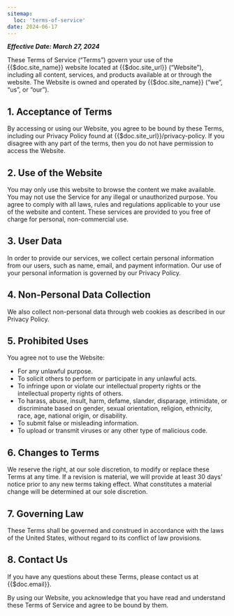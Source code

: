 ```yaml
---
sitemap:
  loc: 'terms-of-service'
date: 2024-06-17
---
```

***Effective Date: March 27, 2024***

These Terms of Service (“Terms”) govern your use of the {{$doc.site_name}} website located at {{$doc.site_url}} (“Website”), including all content, services, and products available at or through the website. The Website is owned and operated by {{$doc.site_name}} (“we”, “us”, or “our”).

## 1. Acceptance of Terms
By accessing or using our Website, you agree to be bound by these Terms, including our Privacy Policy found at {{$doc.site_url}}/privacy-policy. If you disagree with any part of the terms, then you do not have permission to access the Website.

## 2. Use of the Website
You may only use this website to browse the content we make available. You may not use the Service for any illegal or unauthorized purpose. You agree to comply with all laws, rules and regulations applicable to your use of the website and content. These services are provided to you free of charge for personal, non-commercial use.

## 3. User Data
In order to provide our services, we collect certain personal information from our users, such as name, email, and payment information. Our use of your personal information is governed by our Privacy Policy.

## 4. Non-Personal Data Collection
We also collect non-personal data through web cookies as described in our Privacy Policy.

## 5. Prohibited Uses
You agree not to use the Website:

- For any unlawful purpose.
- To solicit others to perform or participate in any unlawful acts.
- To infringe upon or violate our intellectual property rights or the intellectual property rights of others.
- To harass, abuse, insult, harm, defame, slander, disparage, intimidate, or discriminate based on gender, sexual orientation, religion, ethnicity, race, age, national origin, or disability.
- To submit false or misleading information.
- To upload or transmit viruses or any other type of malicious code.

## 6. Changes to Terms
We reserve the right, at our sole discretion, to modify or replace these Terms at any time. If a revision is material, we will provide at least 30 days’ notice prior to any new terms taking effect. What constitutes a material change will be determined at our sole discretion.

## 7. Governing Law
These Terms shall be governed and construed in accordance with the laws of the United States, without regard to its conflict of law provisions.

## 8. Contact Us
If you have any questions about these Terms, please contact us at {{$doc.email}}.

By using our Website, you acknowledge that you have read and understand these Terms of Service and agree to be bound by them.